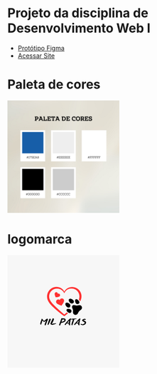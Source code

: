 # Projeto da disciplina de Desenvolvimento Web I
<ul>
<li><a href="https://www.figma.com/file/DSOPZVYpU2d7juh6WQxnjJ/Projeto-devweb-naty?type=design&node-id=0-1&mode=design&t=rbmbb9Tu1lXowPXl-0">Protótipo Figma</a></li>
<li><a href="https://petshopmilpatas.netlify.app/">Acessar Site</a></li>
</ul>

# Paleta de cores
<img src="https://raw.githubusercontent.com/hugogacia360/assets/main/Color%20Palette.png" width=50%>

# logomarca
<img src="https://raw.githubusercontent.com/hugogacia360/assets/main/Mil%20Patas.png" width=50%>


